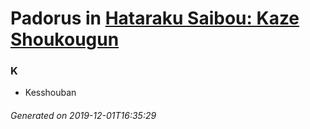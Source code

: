 # Padorus in [Hataraku Saibou: Kaze Shoukougun](https://myanimelist.net/anime/38733/Hataraku_Saibou__Kaze_Shoukougun)

### K
* Kesshouban

###### Generated on 2019-12-01T16:35:29
